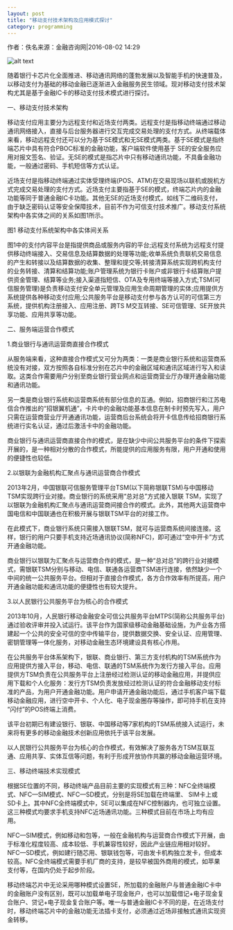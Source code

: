 ```yaml
---
layout: post
title: "移动支付技术架构及应用模式探讨"
category: programming
---
```

作者：佚名来源：金融咨询网|2016-08-02 14:29

![alt text](http://s2.51cto.com/wyfs02/M01/8E/12/wKioL1i0-auA7MF1AABS8chYMmc59.jpeg-wh_651x-s_2879190063.jpeg "screenshot")

随着银行卡芯片化全面推进、移动通讯网络的蓬勃发展以及智能手机的快速普及，以移动支付为基础的移动金融已逐渐进入金融服务民生领域。现对移动支付技术架构尤其是基于金融IC卡的移动支付技术模式进行探讨。



一、移动支付技术架构

移动支付应用主要分为远程支付和近场支付两类。远程支付是指移动终端通过移动通讯网络接入，直接与后台服务器进行交互完成交易处理的支付方式。从终端载体来看，移动远程支付还可以分为基于SE模式和无SE模式两类。基于SE模式是指终端芯片中具有符合PBOC标准的金融功能，客户端软件使用基于 SE的安全服务应用对报文签名、验证。无SE的模式是指芯片中只有移动通讯功能，不具备金融功能，一般通过密码、手机短信等方式认证。

近场支付是指移动终端通过实体受理终端(POS、ATM)在交易现场以联机或脱机方式完成交易处理的支付方式。近场支付主要指基于SE的模式，终端芯片内的金融功能等同于普通金融IC卡功能。其他无SE的近场支付模式，如线下二维码支付，由于缺乏密码认证等安全保障技术，目前不作为可信支付技术推广。移动支付系统架构中各实体之间的关系如图1所示。


图1 移动支付系统架构中各实体间关系

图1中的支付内容平台是指提供商品或服务内容的平台;远程支付系统为远程支付提供移动终端接入、交易信息及结算数据的处理等功能;收单系统负责联机交易信息的产生和转接以及结算数据的收集、整理和提交等;转接清算系统实现跨机构支付的业务转接、清算和结算功能;账户管理系统为银行卡账户或非银行卡结算账户提供资金管理、结算等业务;接入渠道指短信、OTA及专用终端等接入方式;TSM(可信服务管理)是负责移动支付安全单元管理及应用生命周期管理的实体;应用提供方系统提供各种移动支付应用;公共服务平台是移动支付参与各方认可的可信第三方系统，提供机构注册接入、应用注册、跨TS M交互转接、SE可信管理、SE开放共享功能、应用共享等功能。

二、服务端运营合作模式

1.商业银行与通讯运营商直接合作模式

从服务端来看，这种直接合作模式又可分为两类：一类是商业银行系统和运营商系统没有对接，双方按照各自标准分别在芯片中的金融区域和通讯区域进行写入和读取。这类合作需要用户分别至商业银行营业网点和运营商营业厅办理开通金融功能和通讯功能。

另一类是商业银行系统和运营商系统有部分信息的互通。例如，招商银行和江苏电信合作推出的“招银翼机通”，卡片中的金融功能基本信息在制卡时预先写入，用户只需在运营商营业厅开通通讯功能，运营商后台系统会将开卡信息传给招商银行系统进行实名认证，通过后激活卡中的金融功能。

商业银行与通讯运营商直接合作的模式，是在缺少中间公共服务平台的条件下探索开展的，是一种相对分散的合作模式，所能提供的应用服务有限，用户开通和使用的便捷性也较低。

2.以银联为金融机构汇聚点与通讯运营商合作模式

2013年2月，中国银联可信服务管理平台TSM(以下简称银联TSM)与中国移动TSM实现跨行业对接。商业银行的系统采用“总对总”方式接入银联 TSM，实现了以银联为金融机构汇聚点与通讯运营商间接合作的模式。此外，其他两大运营商中国电信和中国联通也在积极开展与银联TSM平台的对接工作。

在此模式下，商业银行系统只需接入银联TSM，就可与运营商系统间接连接。这样，银行的用户只要手机支持近场通讯协议(简称NFC)，即可通过“空中开卡”方式开通金融功能。

商业银行以银联为汇聚点与运营商合作的模式，是一种“总对总”的跨行业对接模式，需银联TSM分别与移动、电信、联通各运营商TSM进行连接，依然缺少一个中间的统一公共服务平台。但相对于直接合作模式，各方合作效率有所提高，用户开通金融功能和通讯功能的便捷性也有较大提升。

3.以人民银行公共服务平台为核心的合作模式

2013年10月，人民银行移动金融安全可信公共服务平台MTPS(简称公共服务平台)通过验收评审并投入试运行。该平台作为国家级移动金融基础设施，为产业各方搭建起一个公共的安全可信的空中传输平台，提供数据交换、安全认证、应用管理、密钥管理等一体化服务，对移动金融生态环境建设具有核心作用。

在公共服务平台体系架构下，银联、商业银行、第三方支付机构的TSM系统作为应用提供方接入平台，移动、电信、联通的TSM系统作为发行方接入平台。应用提供方TSM负责在公共服务平台上注册经过检测认证的移动金融应用，并提供应用下载和个人化服务：发行方TSM负责发放经过检测认证的符合金融移动支付标准的产品，为用户开通金融功能。用户申请开通金融功能后，通过手机客户端下载移动金融应用，进行空中开卡、个人化、电子现金圈存等操作，即可持手机在支持 “闪付”的POS终端上消费。

该平台初期已有建设银行、银联、中国移动等7家机构的TSM系统接入试运行，未来将有更多的移动金融技术创新应用依托于该平台发展。

以人民银行公共服务平台为核心的合作模式，有效解决了服务各方TSM互联互通、应用共享、实体互信等问题，有利于形成开放协作共赢的移动金融运营环境。

三、移动终端技术实现模式

根据SE位置的不同，移动终端产品目前主要的实现模式有三种：NFC全终端模式、NFC—SIM模式、NFC—SD模式，分别是将SE加载在终端里、 SIM卡上或SD卡上。其中NFC全终端模式中，SE可以集成在NFC控制器内，也可独立设置。这三种模式均要求手机支持NFC近场通讯功能。三种模式目前在市场上均有应用。

NFC—SIM模式，例如移动和包等，一般在金融机构与运营商合作模式下开展，由于标准化程度较高、成本较低、手机兼容性较好，因此产业链应用相对较好。 NFC—SD模式，例如建行随芯用、银联钱包等，可由发卡机构独立发卡，但成本较高。NFC全终端模式需要手机厂商的支持，是较早被国外商用的模式，如苹果支付等，在国内仍处于起步阶段。

移动终端芯片中无论采用哪种模式设置SE，所加载的金融账户与普通金融IC卡中的金融账户没有区别，既可以加载单电子现金账户，也可以加载借记+电子现金复合账户、贷记+电子现金复合账户等。唯一与普通金融IC卡不同的是，在近场支付时，移动终端芯片中的金融功能无法插卡支付，必须通过近场非接触式通讯实现资金转移。
